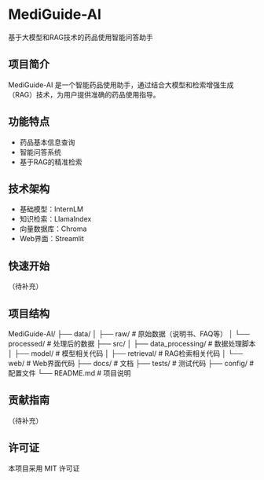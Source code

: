 # MediGuide-AI

基于大模型和RAG技术的药品使用智能问答助手

## 项目简介
MediGuide-AI 是一个智能药品使用助手，通过结合大模型和检索增强生成（RAG）技术，为用户提供准确的药品使用指导。

## 功能特点
- 药品基本信息查询
- 智能问答系统
- 基于RAG的精准检索

## 技术架构
- 基础模型：InternLM
- 知识检索：LlamaIndex
- 向量数据库：Chroma
- Web界面：Streamlit

## 快速开始
（待补充）

## 项目结构
MediGuide-AI/
├── data/
│ ├── raw/ # 原始数据（说明书、FAQ等）
│ └── processed/ # 处理后的数据
├── src/
│ ├── data_processing/ # 数据处理脚本
│ ├── model/ # 模型相关代码
│ ├── retrieval/ # RAG检索相关代码
│ └── web/ # Web界面代码
├── docs/ # 文档
├── tests/ # 测试代码
├── config/ # 配置文件
└── README.md # 项目说明
## 贡献指南
（待补充）

## 许可证
本项目采用 MIT 许可证